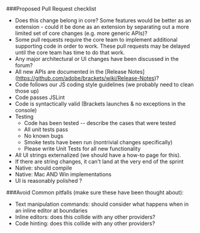 ###Proposed Pull Request checklist

* Does this change belong in core? Some features would be better as an extension - could it be done as an extension by separating out a more limited set of core changes (e.g. more generic APIs)?
* Some pull requests require the core team to implement additional supporting code in order to work. These pull requests may be delayed until the core team has time to do that work.
* Any major architectural or UI changes have been discussed in the forum?
* All new APIs are documented in the [Release Notes] (https://github.com/adobe/brackets/wiki/Release-Notes)?
* Code follows our JS coding style guidelines (we probably need to clean those up)
* Code passes JSLint
* Code is syntactically valid (Brackets launches & no exceptions in the console)
* Testing
    * Code has been tested -- describe the cases that were tested
    * All unit tests pass
    * No known bugs
    * Smoke tests have been run (nontrivial changes specifically)
    * Please write Unit Tests for all new functionality
* All UI strings externalized (we should have a how-to page for this).
* If there are string changes, it can't land at the very end of the sprint
* Native: should compile
* Native: Mac AND Win implementations
* UI is reasonably polished ?

###Avoid Common pitfalls
(make sure these have been thought about):
* Text manipulation commands: should consider what happens when in an inline editor at boundaries
* Inline editors: does this collide with any other providers?
* Code hinting: does this collide with any other providers?